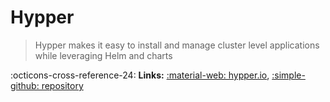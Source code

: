 # Hypper

> Hypper makes it easy to install and manage cluster level applications while leveraging Helm and charts

:octicons-cross-reference-24: **Links:**
[:material-web: hypper.io](https://hypper.io/),
[:simple-github: repository](https://github.com/rancher-sandbox/hypper)
